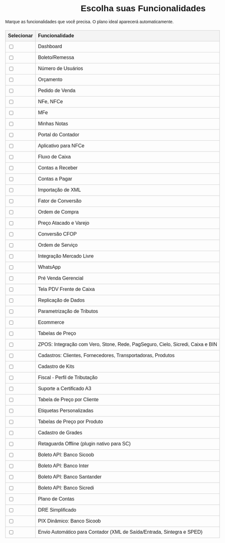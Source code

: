 <!DOCTYPE html>
<html lang="pt-BR">
<head>
  <meta charset="UTF-8" />
  <meta name="viewport" content="width=device-width, initial-scale=1.0" />
  <title>Catálogo Interativo de Funcionalidades</title>
  <style>
    body { font-family: Arial, sans-serif; max-width: 900px; margin: 20px auto; padding: 0 10px; }
    h1 { text-align: center; }
    table { width: 100%; border-collapse: collapse; margin-top: 20px; }
    th, td { border: 1px solid #ccc; padding: 8px; text-align: left; }
    th { background: #f4f4f4; }
    #result { margin-top: 20px; font-size: 1.2em; text-align: center; }
    button { display: block; margin: 20px auto; padding: 10px 20px; font-size: 1em; cursor: pointer; }
  </style>
</head>
<body>
  <h1>Escolha suas Funcionalidades</h1>
  <p>Marque as funcionalidades que você precisa. O plano ideal aparecerá automaticamente.</p>

  <form id="catalogForm">
    <table>
      <tr><th>Selecionar</th><th>Funcionalidade</th></tr>
      <!-- Linha de cada funcionalidade -->
      <tr><td><input type="checkbox" value="Dashboard"></td><td>Dashboard</td></tr>
      <tr><td><input type="checkbox" value="Boleto/Remessa"></td><td>Boleto/Remessa</td></tr>
      <tr><td><input type="checkbox" value="Número de Usuários"></td><td>Número de Usuários</td></tr>
      <tr><td><input type="checkbox" value="Orçamento"></td><td>Orçamento</td></tr>
      <tr><td><input type="checkbox" value="Pedido de Venda"></td><td>Pedido de Venda</td></tr>
      <tr><td><input type="checkbox" value="NFe, NFCe"></td><td>NFe, NFCe</td></tr>
      <tr><td><input type="checkbox" value="MFe"></td><td>MFe</td></tr>
      <tr><td><input type="checkbox" value="Minhas Notas"></td><td>Minhas Notas</td></tr>
      <tr><td><input type="checkbox" value="Portal do Contador"></td><td>Portal do Contador</td></tr>
      <tr><td><input type="checkbox" value="Aplicativo para NFCe"></td><td>Aplicativo para NFCe</td></tr>
      <tr><td><input type="checkbox" value="Fluxo de Caixa"></td><td>Fluxo de Caixa</td></tr>
      <tr><td><input type="checkbox" value="Contas a Receber"></td><td>Contas a Receber</td></tr>
      <tr><td><input type="checkbox" value="Contas a Pagar"></td><td>Contas a Pagar</td></tr>
      <tr><td><input type="checkbox" value="Importação de XML"></td><td>Importação de XML</td></tr>
      <tr><td><input type="checkbox" value="Fator de Conversão"></td><td>Fator de Conversão</td></tr>
      <tr><td><input type="checkbox" value="Ordem de Compra"></td><td>Ordem de Compra</td></tr>
      <tr><td><input type="checkbox" value="Preço Atacado e Varejo"></td><td>Preço Atacado e Varejo</td></tr>
      <tr><td><input type="checkbox" value="Conversão CFOP"></td><td>Conversão CFOP</td></tr>
      <tr><td><input type="checkbox" value="Ordem de Serviço"></td><td>Ordem de Serviço</td></tr>
      <tr><td><input type="checkbox" value="Mercado Livre"></td><td>Integração Mercado Livre</td></tr>
      <tr><td><input type="checkbox" value="WhatsApp"></td><td>WhatsApp</td></tr>
      <tr><td><input type="checkbox" value="Pré Venda Gerencial"></td><td>Pré Venda Gerencial</td></tr>
      <tr><td><input type="checkbox" value="Tela PDV Frente de Caixa"></td><td>Tela PDV Frente de Caixa</td></tr>
      <tr><td><input type="checkbox" value="Replicação de Dados"></td><td>Replicação de Dados</td></tr>
      <tr><td><input type="checkbox" value="Parametrização de Tributos"></td><td>Parametrização de Tributos</td></tr>
      <tr><td><input type="checkbox" value="Ecommerce"></td><td>Ecommerce</td></tr>
      <tr><td><input type="checkbox" value="Tabelas de Preço"></td><td>Tabelas de Preço</td></tr>
      <tr><td><input type="checkbox" value="ZPOS"></td><td>ZPOS: Integração com Vero, Stone, Rede, PagSeguro, Cielo, Sicredi, Caixa e BIN</td></tr>
      <tr><td><input type="checkbox" value="Cadastros Gerais"></td><td>Cadastros: Clientes, Fornecedores, Transportadoras, Produtos</td></tr>
      <tr><td><input type="checkbox" value="Cadastro de Kits"></td><td>Cadastro de Kits</td></tr>
      <tr><td><input type="checkbox" value="Fiscal Perfil de Tributação"></td><td>Fiscal - Perfil de Tributação</td></tr>
      <tr><td><input type="checkbox" value="Suporte Certificado A3"></td><td>Suporte a Certificado A3</td></tr>
      <tr><td><input type="checkbox" value="Tabela de Preço por Cliente"></td><td>Tabela de Preço por Cliente</td></tr>
      <tr><td><input type="checkbox" value="Etiquetas Personalizadas"></td><td>Etiquetas Personalizadas</td></tr>
      <tr><td><input type="checkbox" value="Tabelas de Preço por Produto"></td><td>Tabelas de Preço por Produto</td></tr>
      <tr><td><input type="checkbox" value="Cadastro de Grades"></td><td>Cadastro de Grades</td></tr>
      <tr><td><input type="checkbox" value="Retaguarda Offline"></td><td>Retaguarda Offline (plugin nativo para SC)</td></tr>
      <tr><td><input type="checkbox" value="Boleto API Sicoob"></td><td>Boleto API: Banco Sicoob</td></tr>
      <tr><td><input type="checkbox" value="Boleto API Inter"></td><td>Boleto API: Banco Inter</td></tr>
      <tr><td><input type="checkbox" value="Boleto API Santander"></td><td>Boleto API: Banco Santander</td></tr>
      <tr><td><input type="checkbox" value="Boleto API Sicredi"></td><td>Boleto API: Banco Sicredi</td></tr>
      <tr><td><input type="checkbox" value="Plano de Contas"></td><td>Plano de Contas</td></tr>
      <tr><td><input type="checkbox" value="DRE Simplificado"></td><td>DRE Simplificado</td></tr>
      <tr><td><input type="checkbox" value="PIX Dinâmico Sicoob"></td><td>PIX Dinâmico: Banco Sicoob</td></tr>
      <tr><td><input type="checkbox" value="Envio Automático Contador"></td><td>Envio Automático para Contador (XML de Saída/Entrada, Sintegra e SPED)</td></tr>
    </table>
  </form>

  <div id="result"></div>
  <button id="whatsappBtn" style="display:none;">Enviar no WhatsApp</button>

  <script>
    const essentialPrice = 100;
    const standardPrice = 140;
    const premiumPrice = 210;

    // Mapear funcionalidades a planos
    const premiumFeatures = [
      "Mercado Livre","Ecommerce","Parametrização de Tributos","ZPOS","PIX Dinâmico Sicoob",
      "Envio Automático Contador"
    ];
    const standardFeatures = [
      "Fluxo de Caixa","Contas a Receber","Contas a Pagar","Importação de XML",
      "Ordem de Compra"
    ];

    const featureInputs = document.querySelectorAll('table input[type=checkbox]');
    const resultDiv = document.getElementById('result');
    const whatsappBtn = document.getElementById('whatsappBtn');

    function calculatePlan() {
      const selected = Array.from(featureInputs)
        .filter(i => i.checked)
        .map(i => i.value);

      let plan = 'Essencial';
      let price = essentialPrice;

      if (selected.some(f => premiumFeatures.includes(f))) {
        plan = 'Premium';
        price = premiumPrice;
      } else if (selected.some(f => standardFeatures.includes(f))) {
        plan = 'Standard';
        price = standardPrice;
      }

      resultDiv.innerHTML = `<p>Plano ideal: <strong>${plan}</strong> (R$ ${price})</p>`;

      if (selected.length) {
        const message = `Olá, preciso do plano ${plan} (R$ ${price}) com as seguintes funcionalidades: ${selected.join(', ')}.`;
        const url = `https://wa.me/558496115650?text=${encodeURIComponent(message)}`;
        whatsappBtn.style.display = 'block';
        whatsappBtn.onclick = () => window.open(url, '_blank');
      } else {
        whatsappBtn.style.display = 'none';
      }
    }

    featureInputs.forEach(i => i.addEventListener('change', calculatePlan));
  </script>
</body>
</html>
